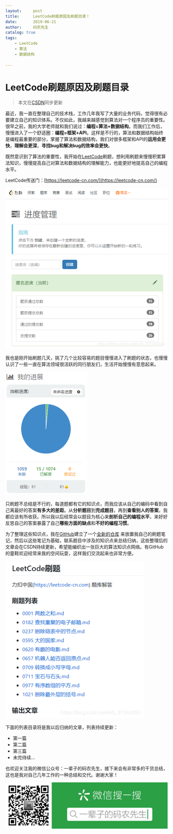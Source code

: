 ```yaml
---
layout:     post           
title:      LeetCode刷题原因及刷题目录！           
date:       2019-06-21
author:     码农先生
catalog: true
tags:
    - LeetCode
    - 算法
    - 数据结构

---
```


# LeetCode刷题原因及刷题目录

> 本文在[CSDN](https://blog.csdn.net/m0_37344350)同步更新

最近，我一直在整理自己的技术栈，工作几年我写了大量的业务代码，觉得很有必要建立自己的知识体系。不仅如此，我越来越感觉到算法对一个程序员的重要性。很早之前，我的大学老师就和我们说过：**编程=算法+数据结构**。而我们工作后，慢慢进入了一个舒适圈：**编程=框架+API**。这样是不行的，算法和数据结构始终是编程最重要的部分，掌握了算法和数据结构，我们对很多框架和API的**运用会更快**，**理解会更深**，**寻找bug和解决bug的效率会更快**。

既然意识到了算法的重要性，我开始在[LeetCode](https://leetcode-cn.com/)刷题，想利用刷题来慢慢积累算法知识，慢慢提高自己对算法和数据结构的理解能力，也能更好地提高自己的编程水平。

LeetCode传送门：[https://leetcode-cn.com/](https://leetcode-cn.com/)


![刷题](https://github.com/MiracleTaoTao/miracletaotao.github.io/blob/master/_posts/2019-06-21-LeetCode%E5%88%B7%E9%A2%98%E5%8E%9F%E5%9B%A0%E5%8F%8A%E5%88%B7%E9%A2%98%E7%9B%AE%E5%BD%95/%E8%BF%9B%E5%BA%A6%E7%AE%A1%E7%90%86.png?raw=true)

 我也是刚开始刷题几天，挑了几个比较容易的题目慢慢进入了刷题的状态，也慢慢认识了一些一直在算法领域很活跃的同行朋友们，生活开始慢慢有意思起来。


![刷题数量](https://github.com/MiracleTaoTao/miracletaotao.github.io/blob/master/_posts/2019-06-21-LeetCode%E5%88%B7%E9%A2%98%E5%8E%9F%E5%9B%A0%E5%8F%8A%E5%88%B7%E9%A2%98%E7%9B%AE%E5%BD%95/%E6%88%91%E7%9A%84%E8%BF%9B%E5%BA%A6.png?raw=true)

 只刷题不总结是不行的，每道题都有它的知识点，而我应该从自己的编码中看到自己离最好的答案**有多大的差距**。从**分析题目**到**完成题目**，再到**查看别人的答案**，我都应该有所收获。所以我以后经常会以题目为核心来**剖析自己的编程水平**，来好好反思自己的答案暴露了自己**哪些方面的缺点**和**不好的编程习惯**。

为了整理这些知识点，我在[GitHub](https://github.com/MiracleTaoTao/MyKnowledgeSystem)建立了一个[全新的仓库](https://github.com/MiracleTaoTao/MyKnowledgeSystem) 来放置我自己的刷题笔记，然后以这些笔记为基础，联系题目中涉及的知识点来总结归纳，这些整理后的文章会在CSDN持续更新，希望能编织出一张巨大的算法知识点网络。有GitHub的童鞋欢迎经常来我的空间玩耍，这样我们交流起来也非常方便。


![GitHub列表](https://github.com/MiracleTaoTao/miracletaotao.github.io/blob/master/_posts/2019-06-21-LeetCode%E5%88%B7%E9%A2%98%E5%8E%9F%E5%9B%A0%E5%8F%8A%E5%88%B7%E9%A2%98%E7%9B%AE%E5%BD%95/LeetCode%E5%88%B7%E9%A2%98.png?raw=true)

下面的列表目录将是我以后归纳的文章，列表持续更新：
- 第一篇
- 第二篇
- 第三篇
- 未完待续...

也欢迎关注我的微信公众号：一辈子的码农先生，接下来会有非常多的干货总结，这也是我对自己几年工作的一种总结和交代。谢谢大家！

![微信公众号.jpg](https://github.com/MiracleTaoTao/miracletaotao.github.io/blob/master/_posts/image/my-QR-code2.jpg?raw=true)

